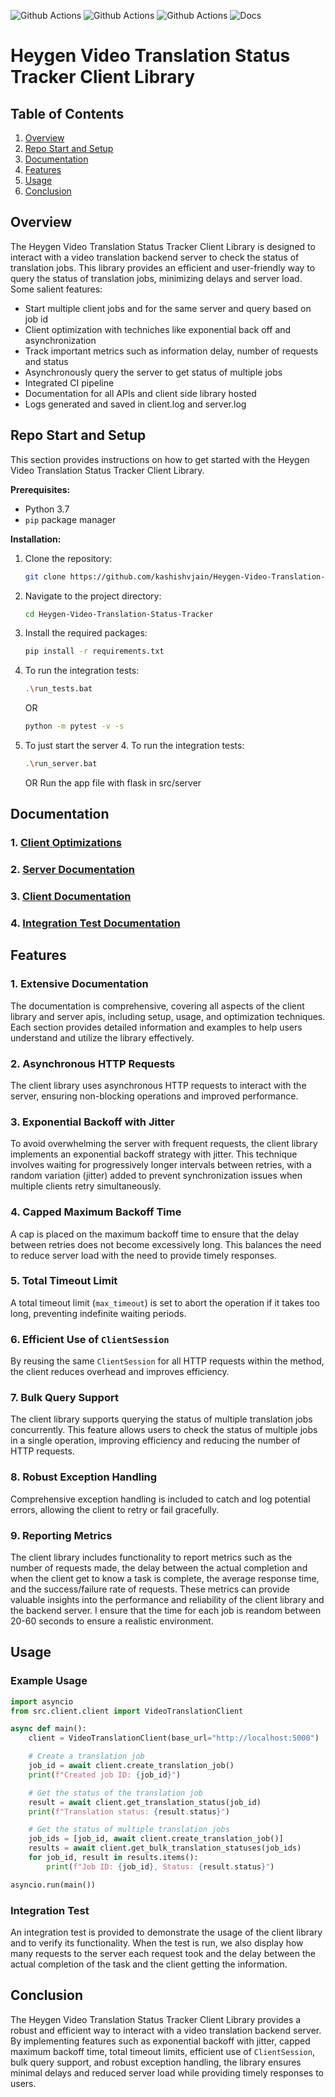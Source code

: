 ![Github Actions](https://github.com/kashishvjain/Heygen-Video-Translation-Status-Tracker/actions/workflows/pylint.yml/badge.svg)
![Github Actions](https://github.com/kashishvjain/Heygen-Video-Translation-Status-Tracker/actions/workflows/test.yml/badge.svg)
![Github Actions](https://github.com/kashishvjain/Heygen-Video-Translation-Status-Tracker/actions/workflows/test.yml/black.svg)
![Docs](https://img.shields.io/readthedocs/heygen-video-translation-status-tracker)

# Heygen Video Translation Status Tracker Client Library

## Table of Contents

1. [Overview](#overview)
2. [Repo Start and Setup](#repo-start-and-setup)
3. [Documentation](#documentation)
4. [Features](#features)
5. [Usage](#usage)
6. [Conclusion](#conclusion)

## Overview

The Heygen Video Translation Status Tracker Client Library is designed to interact with a video translation backend server to check the status of translation jobs. This library provides an efficient and user-friendly way to query the status of translation jobs, minimizing delays and server load. Some salient features:

-   Start multiple client jobs and for the same server and query based on job id
-   Client optimization with techniches like exponential back off and asynchronization
-   Track important metrics such as information delay, number of requests and status
-   Asynchronously query the server to get status of multiple jobs
-   Integrated CI pipeline
-   Documentation for all APIs and client side library hosted
-   Logs generated and saved in client.log and server.log

## Repo Start and Setup

This section provides instructions on how to get started with the Heygen Video Translation Status Tracker Client Library.

**Prerequisites:**

-   Python 3.7
-   `pip` package manager

**Installation:**

1. Clone the repository:
    ```bash
    git clone https://github.com/kashishvjain/Heygen-Video-Translation-Status-Tracker.git
    ```
2. Navigate to the project directory:
    ```bash
    cd Heygen-Video-Translation-Status-Tracker
    ```
3. Install the required packages:
    ```bash
    pip install -r requirements.txt
    ```
4. To run the integration tests:
    ```bash
    .\run_tests.bat
    ```
    OR
    ```bash
    python -m pytest -v -s
    ```
5. To just start the server 4. To run the integration tests:
    ```bash
    .\run_server.bat
    ```
    OR
    Run the app file with flask in src/server

## Documentation

### 1. [Client Optimizations](markdown_documentation\client_optimizations.md)

### 2. [Server Documentation](markdown_documentation\server_implementation.md)

### 3. [Client Documentation](markdown_documentation\client_implementation.md)

### 4. [Integration Test Documentation](markdown_documentation\integration_test_implementation.md)

## Features

### 1. Extensive Documentation

The documentation is comprehensive, covering all aspects of the client library and server apis, including setup, usage, and optimization techniques. Each section provides detailed information and examples to help users understand and utilize the library effectively.

### 2. Asynchronous HTTP Requests

The client library uses asynchronous HTTP requests to interact with the server, ensuring non-blocking operations and improved performance.

### 3. Exponential Backoff with Jitter

To avoid overwhelming the server with frequent requests, the client library implements an exponential backoff strategy with jitter. This technique involves waiting for progressively longer intervals between retries, with a random variation (jitter) added to prevent synchronization issues when multiple clients retry simultaneously.

### 4. Capped Maximum Backoff Time

A cap is placed on the maximum backoff time to ensure that the delay between retries does not become excessively long. This balances the need to reduce server load with the need to provide timely responses.

### 5. Total Timeout Limit

A total timeout limit (`max_timeout`) is set to abort the operation if it takes too long, preventing indefinite waiting periods.

### 6. Efficient Use of `ClientSession`

By reusing the same `ClientSession` for all HTTP requests within the method, the client reduces overhead and improves efficiency.

### 7. Bulk Query Support

The client library supports querying the status of multiple translation jobs concurrently. This feature allows users to check the status of multiple jobs in a single operation, improving efficiency and reducing the number of HTTP requests.

### 8. Robust Exception Handling

Comprehensive exception handling is included to catch and log potential errors, allowing the client to retry or fail gracefully.

### 9. Reporting Metrics

The client library includes functionality to report metrics such as the number of requests made, the delay between the actual completion and when the client get to know a task is complete, the average response time, and the success/failure rate of requests. These metrics can provide valuable insights into the performance and reliability of the client library and the backend server. I ensure that the time for each job is reandom between 20-60 seconds to ensure a realistic environment.

## Usage

### Example Usage

```python
import asyncio
from src.client.client import VideoTranslationClient

async def main():
    client = VideoTranslationClient(base_url="http://localhost:5000")

    # Create a translation job
    job_id = await client.create_translation_job()
    print(f"Created job ID: {job_id}")

    # Get the status of the translation job
    result = await client.get_translation_status(job_id)
    print(f"Translation status: {result.status}")

    # Get the status of multiple translation jobs
    job_ids = [job_id, await client.create_translation_job()]
    results = await client.get_bulk_translation_statuses(job_ids)
    for job_id, result in results.items():
        print(f"Job ID: {job_id}, Status: {result.status}")

asyncio.run(main())
```

### Integration Test

An integration test is provided to demonstrate the usage of the client library and to verify its functionality. When the test is run, we also display how many requests to the server each request took and the delay between the actual completion of the task and the client getting the information.

## Conclusion

The Heygen Video Translation Status Tracker Client Library provides a robust and efficient way to interact with a video translation backend server. By implementing features such as exponential backoff with jitter, capped maximum backoff time, total timeout limits, efficient use of `ClientSession`, bulk query support, and robust exception handling, the library ensures minimal delays and reduced server load while providing timely responses to users.
